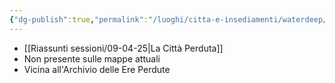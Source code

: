 ```yaml
---
{"dg-publish":true,"permalink":"/luoghi/citta-e-insediamenti/waterdeep/","tags":["waterdeep"],"noteIcon":""}
---
```


  - [[Riassunti sessioni/09-04-25\|La Città Perduta]]
  - Non presente sulle mappe attuali
  - Vicina all'Archivio delle Ere Perdute